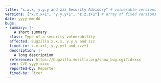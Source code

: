 ```yaml
---
title: "x.x.x, y.y.y and zzz Security Advisory" # vulnerable versions
versions: ["x.x.x+1", "y.y.y+1", "z.z.z+1"] # array of fixed versions
date: yyyy-mm-dd
bugs:
- summary: |-
    A short summary
  class: Type of a security vulnerability
  affected: Bugzilla x.x.x, y.y.y and zzz
  fixed-in: x.x.x+1, y.y.y+1 and zzz+1
  description: |-
    A long description
  references: https://bugzilla.mozilla.org/show_bug.cgi?id=xxx
  cve: CVE-yyyy-xxxx
  reported-by: Reporter
  fixed-by: Fixer
---
```

